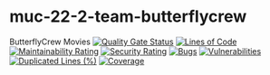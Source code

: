 # muc-22-2-team-butterflycrew
ButterflyCrew Movies
[![Quality Gate Status](https://sonarcloud.io/api/project_badges/measure?project=neuefische_muc-22-2-team-butterflycrew-backend&metric=alert_status)](https://sonarcloud.io/summary/new_code?id=neuefische_muc-22-2-team-butterflycrew-backend)
[![Lines of Code](https://sonarcloud.io/api/project_badges/measure?project=neuefische_muc-22-2-team-butterflycrew-backend&metric=ncloc)](https://sonarcloud.io/summary/new_code?id=neuefische_muc-22-2-team-butterflycrew-backend)
[![Maintainability Rating](https://sonarcloud.io/api/project_badges/measure?project=neuefische_muc-22-2-team-butterflycrew-backend&metric=sqale_rating)](https://sonarcloud.io/summary/new_code?id=neuefische_muc-22-2-team-butterflycrew-backend)
[![Security Rating](https://sonarcloud.io/api/project_badges/measure?project=neuefische_muc-22-2-team-butterflycrew-backend&metric=security_rating)](https://sonarcloud.io/summary/new_code?id=neuefische_muc-22-2-team-butterflycrew-backend)
[![Bugs](https://sonarcloud.io/api/project_badges/measure?project=neuefische_muc-22-2-team-butterflycrew-backend&metric=bugs)](https://sonarcloud.io/summary/new_code?id=neuefische_muc-22-2-team-butterflycrew-backend)
[![Vulnerabilities](https://sonarcloud.io/api/project_badges/measure?project=neuefische_muc-22-2-team-butterflycrew-backend&metric=vulnerabilities)](https://sonarcloud.io/summary/new_code?id=neuefische_muc-22-2-team-butterflycrew-backend)
[![Duplicated Lines (%)](https://sonarcloud.io/api/project_badges/measure?project=neuefische_muc-22-2-team-butterflycrew-backend&metric=duplicated_lines_density)](https://sonarcloud.io/summary/new_code?id=neuefische_muc-22-2-team-butterflycrew-backend)
[![Coverage](https://sonarcloud.io/api/project_badges/measure?project=neuefische_muc-22-2-team-butterflycrew-backend&metric=coverage)](https://sonarcloud.io/summary/new_code?id=neuefische_muc-22-2-team-butterflycrew-backend)
